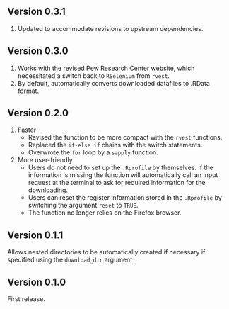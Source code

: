 ## Version 0.3.1
1. Updated to accommodate revisions to upstream dependencies.

## Version 0.3.0
1. Works with the revised Pew Research Center website, which necessitated a switch back to `RSelenium` from `rvest`.  
1. By default, automatically converts downloaded datafiles to .RData format.

## Version 0.2.0
1. Faster
    + Revised the function to be more compact with the `rvest` functions.
    + Replaced the `if-else if` chains with the switch statements.
    + Overwrote the `for` loop by a `sapply` function.
1. More user-friendly
    + Users do not need to set up the `.Rprofile` by themselves. If the information is missing the function will automatically call an input request at the terminal to ask for required information for the downloading.
    + Users can reset the register information stored in the `.Rprofile` by switching the argument `reset` to `TRUE`. 
    + The function no longer relies on the Firefox browser.


## Version 0.1.1
Allows nested directories to be automatically created if necessary if specified using the `download_dir` argument

## Version 0.1.0
First release.
